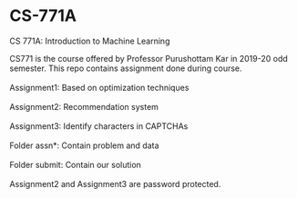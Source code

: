# CS-771A
CS 771A: Introduction to Machine Learning

CS771 is the course offered by Professor Purushottam Kar in 2019-20 odd semester. This repo contains assignment done during course.
<br/><br/>
Assignment1: Based on optimization techniques
<br/><br/>
Assignment2: Recommendation system
<br/><br/>
Assignment3: Identify characters in CAPTCHAs
<br/><br/>
Folder assn*: Contain problem and data
<br/><br/>
Folder submit: Contain our solution
<br/><br/>
Assignment2 and Assignment3 are password protected.

